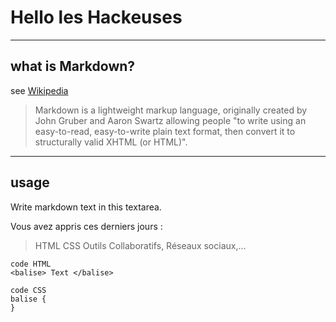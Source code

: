 # Hello les Hackeuses

----
## what is Markdown?
see [Wikipedia](https://en.wikipedia.org/wiki/Markdown)

> Markdown is a lightweight markup language, originally created by John Gruber and Aaron Swartz allowing people "to write using an easy-to-read, easy-to-write plain text format, then convert it to structurally valid XHTML (or HTML)".

----
## usage
Write markdown text in this textarea.

Vous avez appris ces derniers jours :

>HTML
>CSS
>Outils Collaboratifs, Réseaux sociaux,...

    code HTML 
    <balise> Text </balise>
    
    code CSS
    balise {
    }
